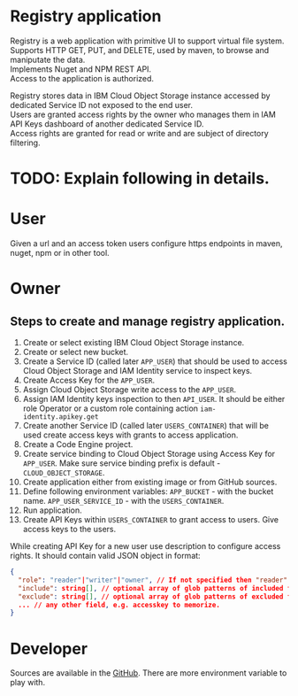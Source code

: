 # Registry application

Registry is a web application with primitive UI to support virtual file system.  
Supports HTTP GET, PUT, and DELETE, used by maven, to browse and maniputate the data.  
Implements Nuget and NPM REST API.  
Access to the application is authorized.

Registry stores data in IBM Cloud Object Storage instance accessed by dedicated Service ID not exposed to the end user.  
Users are granted access rights by the owner who manages them in IAM API Keys dashboard of another dedicated Service ID.    
Access rights are granted for read or write and are subject of directory filtering.

# TODO: Explain following in details.

# User

Given a url and an access token users configure https endpoints in maven, nuget, npm or in other tool.

# Owner

## Steps to create and manage registry application.

1. Create or select existing IBM Cloud Object Storage instance.
2. Create or select new bucket.
3. Create a Service ID (called later `APP_USER`) that should be used to access Cloud Object Storage and IAM Identity service to inspect keys.
4. Create Access Key for the `APP_USER`.
5. Assign Cloud Object Storage write access to the `APP_USER`.
6. Assign IAM Identity keys inspection to then `API_USER`. It should be either role Operator or a custom role containing action `iam-identity.apikey.get`
7. Create another Service ID (called later `USERS_CONTAINER`) that will be used create access keys with grants to access application.
8. Create a Code Engine project.
9. Create service binding to Cloud Object Storage using Access Key for `APP_USER`. Make sure service binding prefix is default - `CLOUD_OBJECT_STORAGE`.
10. Create application either from existing image or from GitHub sources.
11. Define following environment variables:
  `APP_BUCKET` - with the bucket name.
  `APP_USER_SERVICE_ID` - with the `USERS_CONTAINER`.
12. Run application.
13. Create API Keys within `USERS_CONTAINER` to grant access to users. 
Give access keys to the users.

While creating API Key for a new user use description to configure access rights.
It should contain valid JSON object in format:

```JSON
{
  "role": "reader"|"writer"|"owner", // If not specified then "reader" is assumed.
  "include": string[], // optional array of glob patterns of included folders; defaults to whole tree.
  "exclude": string[], // optional array of glob patterns of excluded folders; defaults to none.
  ... // any other field, e.g. accesskey to memorize.
}
```

# Developer

Sources are available in the [GitHub](https://github.com/nesterovsky-bros/cos-registry).
There are more environment variable to play with.
